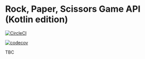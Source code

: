 # Rock, Paper, Scissors Game API (Kotlin edition)

[![CircleCI](https://circleci.com/gh/chintoz/rock-paper-scissors-kotlin-api/tree/main.svg?style=svg)](https://circleci.com/gh/chintoz/rock-paper-scissors-kotlin-api/tree/main)

[![codecov](https://codecov.io/gh/chintoz/rock-paper-scissors-kotlin-api/branch/main/graph/badge.svg?token=9XL0TV94O8)](https://codecov.io/gh/chintoz/rock-paper-scissors-kotlin-api)

TBC